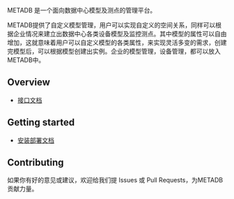 METADB 是一个面向数据中心模型及测点的管理平台。



METADB提供了自定义模型管理，用户可以实现自定义的空间关系，同样可以根据企业情况来建立出数据中心各类设备模型及监控测点。其中模型的属性可以自由增加，这就意味着用户可以自定义模型的各类属性，来实现灵活多变的需求，创建完模型后，可以根据模型创建出实例。企业的模型管理，设备管理，都可以放入METADB中。



## Overview

- [接口文档](docs/apidocs.md)



## Getting started

* [安装部署文档](docs/installation.md)




## Contributing
如果你有好的意见或建议，欢迎给我们提 Issues 或 Pull Requests，为METADB贡献力量。



